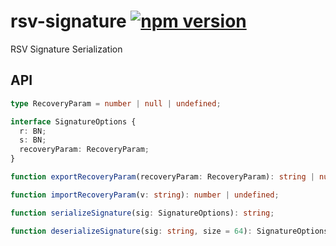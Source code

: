 # rsv-signature [![npm version](https://badge.fury.io/js/rsv-signature.svg)](https://badge.fury.io/js/rsv-signature)

RSV Signature Serialization

## API

```typescript
type RecoveryParam = number | null | undefined;

interface SignatureOptions {
  r: BN;
  s: BN;
  recoveryParam: RecoveryParam;
}

function exportRecoveryParam(recoveryParam: RecoveryParam): string | null;

function importRecoveryParam(v: string): number | undefined;

function serializeSignature(sig: SignatureOptions): string;

function deserializeSignature(sig: string, size = 64): SignatureOptions;
```

